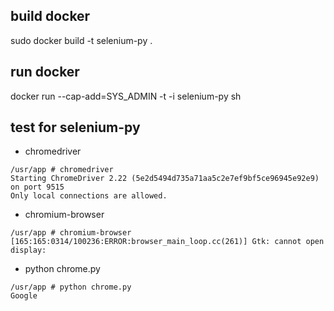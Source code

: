 ## build docker
sudo docker build -t selenium-py .

## run docker
docker run --cap-add=SYS_ADMIN -t -i selenium-py sh

## test for selenium-py
* chromedriver
```
/usr/app # chromedriver
Starting ChromeDriver 2.22 (5e2d5494d735a71aa5c2e7ef9bf5ce96945e92e9) on port 9515
Only local connections are allowed.
```
* chromium-browser
```
/usr/app # chromium-browser
[165:165:0314/100236:ERROR:browser_main_loop.cc(261)] Gtk: cannot open display:
```
* python chrome.py
```
/usr/app # python chrome.py
Google
```
